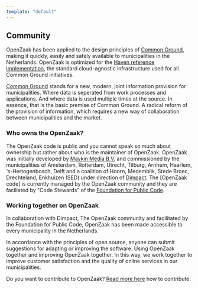 ```yaml
---
template: "default"
---
```


## Community

OpenZaak has been applied to the design principles of [Common Ground](https://www.commonground.nl), making it quickly, easily and safely available to municipalities in the Netherlands. OpenZaak is optimized for the [Haven reference implementation](https://haven.commonground.nl), the standard cloud-agnostic infrastructure used for all Common Ground initiatives.

[Common Ground](https://www.commonground.nl) stands for a new, modern, joint information provision for municipalities. Where data is seperated from work processes and applications. And where data is used multiple times at the source. In essence, that is the basic premise of Common Ground. A radical reform of the provision of information, which requires a new way of collaboration between municipalities and the market.

### Who owns the OpenZaak?

The OpenZaak code is public and you cannot speak so much about ownership but rather about who is the maintainer of OpenZaak. OpenZaak was initially developed by [Maykin Media B.V.](https://www.maykinmedia.nl/) and commissioned by the municipalities of Amsterdam, Rotterdam, Utrecht, Tilburg, Arnhem, Haarlem, ‘s-Hertogenbosch, Delft and a coalition of Hoorn, Medemblik, Stede Broec, Drechteland, Enkhuizen (SED) under direction of [Dimpact](https://www.dimpact.nl/). The [OpenZaak code] is currently managed by the OpenZaak community and they are faciliated by "Code Stewards" of the [Foundation for Public Code](https://publiccode.net).

### Working together on OpenZaak

In collaboration with Dimpact, The OpenZaak community and facilitated by the Foundation for Public Code, OpenZaak has been made accessible to every municipality in the Netherlands.

In accordance with the principles of open source, anyone can submit suggestions for adapting or improving the software. Using OpenZaak together and improving OpenZaak together. In this way, we work together to improve customer satisfaction and the quality of online services in our municipalities.

Do you want to contribute to OpenZaak? [Read more here](/using-openzaak) how to contribute.
